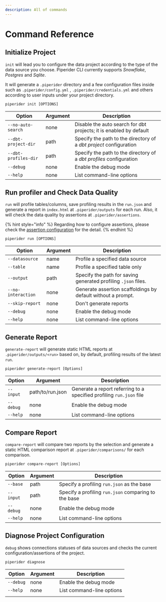 ```yaml
---
description: All of commands
---
```


# Command Reference

## Initialize Project

`init` will lead you to configure the data project according to the type of the data source you choose. Piperider CLI currently supports _Snowflake_, _Postgres_ and _Sqlite_.

It will generate a `.piperider` directory and a few configuration files inside such as `.piperider/config.yml` , `.piperider/credentials.yml` and others according to user inputs under your project directory.

```shell
piperider init [OPTIONS]
```

| Option               | Argument | Description                                                         |
| -------------------- | -------- | ------------------------------------------------------------------- |
| `--no-auto-search`   | none     | Disable the auto search for dbt projects; it is enabled by default  |
| `--dbt-project-dir`  | path     | Specify the path to the directory of a _dbt project_ configuration  |
| `--dbt-profiles-dir` | path     | Specify the path to the directory of a _dbt profiles_ configuration |
| `--debug`            | none     | Enable the debug mode                                               |
| `--help`             | none     | List command-line options                                           |

## Run profiler and Check Data Quality

`run` will profile tables/columns, save profiling results in the `run.json` and generate a report in `index.html` at `.piperider/outputs` for each run. Also, it will check the data quality by assertions at `.piperider/assertions`.&#x20;

{% hint style="info" %}
Regarding how to configure assertions, please check the [assertion configuration](data-quality-assertions/assertion-configuration.md) for the detail.
{% endhint %}

```shell
piperider run [OPTIONS]
```

| Option             | Argument | Description                                                    |
| ------------------ | -------- | -------------------------------------------------------------- |
| `--datasource`     | name     | Profile a specified data source                                |
| `--table`          | name     | Profile a specified table only                                 |
| `--output`         | path     | Specify the path for saving generated profiling `.json` files. |
| `--no-interaction` | none     | Generate assertion scaffoldings by default without a prompt.   |
| `--skip-report`    | none     | Don't generate reports                                         |
| `--debug`          | none     | Enable the debug mode                                          |
| `--help`           | none     | List command-line options                                      |

## Generate Report

`generate-report` will generate static HTML reports at `.piperider/outputs/<run>` based on, by default, profiling results of the latest `run`.

```shell
piperider generate-report [Options]
```

| Option    | Argument         | Description                                                          |
| --------- | ---------------- | -------------------------------------------------------------------- |
| `--input` | path/to/run.json | Generate a report referring to a specified profiling `run.json` file |
| `--debug` | none             | Enable the debug mode                                                |
| `--help`  | none             | List command-line options                                            |

## Compare Report

`compare-report` will compare two reports by the selection and generate a static HTML comparison report at `.piperider/comparisons/` for each comparison.

```shell
piperider compare-report [Options]
```

| Option    | Argument | Description                                          |
| --------- | -------- | ---------------------------------------------------- |
| `--base`  | path     | Specify a profiling `run.json` as the base           |
| `--input` | path     | Specify a profiling `run.json` comparing to the base |
| `--debug` | none     | Enable the debug mode                                |
| `--help`  | none     | List command-line options                            |

## Diagnose Project Configuration

`debug` shows connections statuses of data sources and checks the current configuration/assertions of the project.

```shell
piperider diagnose
```

| Option    | Argument | Description               |
| --------- | -------- | ------------------------- |
| `--debug` | none     | Enable the debug mode     |
| `--help`  | none     | List command-line options |
|           |          |                           |
